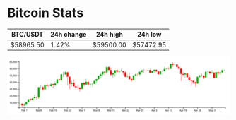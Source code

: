 # Bitcoin Stats

BTC/USDT|24h change|24h high|24h low|
|---|---|---|---|
|$58965.50|1.42%|$59500.00|$57472.95|

<img src="./chart.svg">
